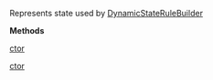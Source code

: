 Represents state used by [DynamicStateRuleBuilder](DynamicStateRuleBuilder)

**Methods**

[ctor](Bifrost.Validation.DynamicState.ctor)


[ctor](Bifrost.Validation.DynamicState.ctor)
